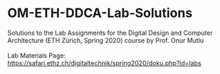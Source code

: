 # OM-ETH-DDCA-Lab-Solutions
Solutions to the Lab Assignments for the Digital Design and Computer Architecture (ETH Zürich, Spring 2020) course by Prof. Onur Mutlu\
\
Lab Materials Page: https://safari.ethz.ch/digitaltechnik/spring2020/doku.php?id=labs
